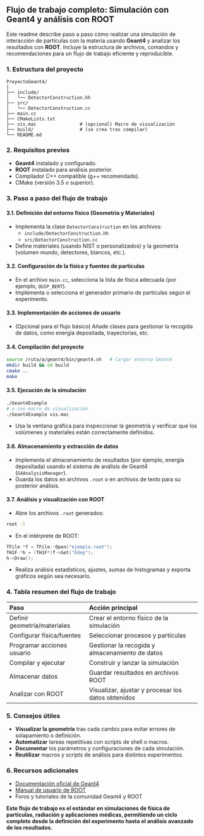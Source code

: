 ## Flujo de trabajo completo: Simulación con Geant4 y análisis con ROOT

Este readme describe paso a paso cómo realizar una simulación de interacción de partículas con la materia usando **Geant4** y analizar los resultados con **ROOT**. Incluye la estructura de archivos, comandos y recomendaciones para un flujo de trabajo eficiente y reproducible.

### 1. Estructura del proyecto

```plaintext
ProyectoGeant4/
│
├── include/
│   └── DetectorConstruction.hh
├── src/
│   └── DetectorConstruction.cc
├── main.cc
├── CMakeLists.txt
├── vis.mac                # (opcional) Macro de visualización
├── build/                 # (se crea tras compilar)
└── README.md
```


### 2. Requisitos previos

- **Geant4** instalado y configurado.
- **ROOT** instalado para análisis posterior.
- Compilador C++ compatible (g++ recomendado).
- CMake (versión 3.5 o superior).


### 3. Paso a paso del flujo de trabajo

#### 3.1. Definición del entorno físico (Geometría y Materiales)

- Implementa la clase `DetectorConstruction` en los archivos:
    - `include/DetectorConstruction.hh`
    - `src/DetectorConstruction.cc`
- Define materiales (usando NIST o personalizados) y la geometría (volumen mundo, detectores, blancos, etc.).


#### 3.2. Configuración de la física y fuentes de partículas

- En el archivo `main.cc`, selecciona la lista de física adecuada (por ejemplo, `QGSP_BERT`).
- Implementa o selecciona el generador primario de partículas según el experimento.


#### 3.3. Implementación de acciones de usuario

- (Opcional para el flujo básico) Añade clases para gestionar la recogida de datos, como energía depositada, trayectorias, etc.


#### 3.4. Compilación del proyecto

```bash
source /ruta/a/geant4/bin/geant4.sh   # Cargar entorno Geant4
mkdir build && cd build
cmake ..
make
```


#### 3.5. Ejecución de la simulación

```bash
./Geant4Example
# o con macro de visualización
./Geant4Example vis.mac
```

- Usa la ventana gráfica para inspeccionar la geometría y verificar que los volúmenes y materiales están correctamente definidos.


#### 3.6. Almacenamiento y extracción de datos

- Implementa el almacenamiento de resultados (por ejemplo, energía depositada) usando el sistema de análisis de Geant4 (`G4AnalysisManager`).
- Guarda los datos en archivos `.root` o en archivos de texto para su posterior análisis.


#### 3.7. Análisis y visualización con ROOT

- Abre los archivos `.root` generados:

```bash
root -l
```

- En el intérprete de ROOT:

```cpp
TFile *f = TFile::Open("ejemplo.root");
TH1F *h = (TH1F*)f->Get("Edep");
h->Draw();
```

- Realiza análisis estadísticos, ajustes, sumas de histogramas y exporta gráficos según sea necesario.


### 4. Tabla resumen del flujo de trabajo

| Paso | Acción principal |
| :-- | :-- |
| Definir geometría/materiales | Crear el entorno físico de la simulación |
| Configurar física/fuentes | Seleccionar procesos y partículas |
| Programar acciones usuario | Gestionar la recogida y almacenamiento de datos |
| Compilar y ejecutar | Construir y lanzar la simulación |
| Almacenar datos | Guardar resultados en archivos ROOT |
| Analizar con ROOT | Visualizar, ajustar y procesar los datos obtenidos |

### 5. Consejos útiles

- **Visualizar la geometría** tras cada cambio para evitar errores de solapamiento o definición.
- **Automatizar** tareas repetitivas con scripts de shell o macros.
- **Documentar** los parámetros y configuraciones de cada simulación.
- **Reutilizar** macros y scripts de análisis para distintos experimentos.


### 6. Recursos adicionales

- [Documentación oficial de Geant4](https://geant4.web.cern.ch/support/user_documentation)
- [Manual de usuario de ROOT](https://root.cern/manual/)
- Foros y tutoriales de la comunidad Geant4 y ROOT

**Este flujo de trabajo es el estándar en simulaciones de física de partículas, radiación y aplicaciones médicas, permitiendo un ciclo completo desde la definición del experimento hasta el análisis avanzado de los resultados.**

